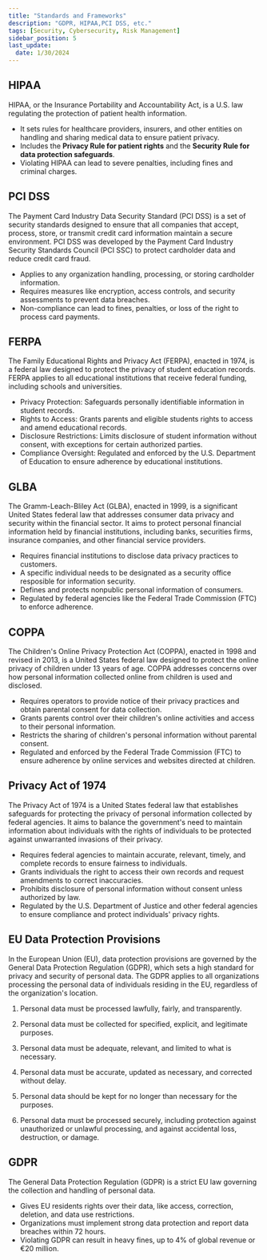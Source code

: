```yaml
---
title: "Standards and Frameworks"
description: "GDPR, HIPAA,PCI DSS, etc."
tags: [Security, Cybersecurity, Risk Management]
sidebar_position: 5
last_update:
  date: 1/30/2024
---
```




## HIPAA 

HIPAA, or the  Insurance Portability and Accountability Act, is a U.S. law regulating the protection of patient health information.

- It sets rules for healthcare providers, insurers, and other entities on handling and sharing medical data to ensure patient privacy.
- Includes the **Privacy Rule for patient rights** and the **Security Rule for data protection safeguards**.
- Violating HIPAA can lead to severe penalties, including fines and criminal charges.


## PCI DSS 

The Payment Card Industry Data Security Standard (PCI DSS) is a set of security standards designed to ensure that all companies that accept, process, store, or transmit credit card information maintain a secure environment. PCI DSS was developed by the Payment Card Industry Security Standards Council (PCI SSC) to protect cardholder data and reduce credit card fraud.

- Applies to any organization handling, processing, or storing cardholder information.
- Requires measures like encryption, access controls, and security assessments to prevent data breaches.
- Non-compliance can lead to fines, penalties, or loss of the right to process card payments.


## FERPA

The Family Educational Rights and Privacy Act (FERPA), enacted in 1974, is a federal law designed to protect the privacy of student education records. FERPA applies to all educational institutions that receive federal funding, including schools and universities.

- Privacy Protection: Safeguards personally identifiable information in student records.
- Rights to Access: Grants parents and eligible students rights to access and amend educational records.
- Disclosure Restrictions: Limits disclosure of student information without consent, with exceptions for certain authorized parties.
- Compliance Oversight: Regulated and enforced by the U.S. Department of Education to ensure adherence by educational institutions.

## GLBA 

The Gramm-Leach-Bliley Act (GLBA), enacted in 1999, is a significant United States federal law that addresses consumer data privacy and security within the financial sector. It aims to protect personal financial information held by financial institutions, including banks, securities firms, insurance companies, and other financial service providers.

- Requires financial institutions to disclose data privacy practices to customers.
- A specific individual needs to be designated as a security office resposible for information security.
- Defines and protects nonpublic personal information of consumers.
- Regulated by federal agencies like the Federal Trade Commission (FTC) to enforce adherence.


## COPPA

The Children's Online Privacy Protection Act (COPPA), enacted in 1998 and revised in 2013, is a United States federal law designed to protect the online privacy of children under 13 years of age. COPPA addresses concerns over how personal information collected online from children is used and disclosed. 

- Requires operators to provide notice of their privacy practices and obtain parental consent for data collection.
- Grants parents control over their children's online activities and access to their personal information.
- Restricts the sharing of children's personal information without parental consent.
- Regulated and enforced by the Federal Trade Commission (FTC) to ensure adherence by online services and websites directed at children.


## Privacy Act of 1974

The Privacy Act of 1974 is a United States federal law that establishes safeguards for protecting the privacy of personal information collected by federal agencies. It aims to balance the government's need to maintain information about individuals with the rights of individuals to be protected against unwarranted invasions of their privacy. 

- Requires federal agencies to maintain accurate, relevant, timely, and complete records to ensure fairness to individuals.
- Grants individuals the right to access their own records and request amendments to correct inaccuracies.
- Prohibits disclosure of personal information without consent unless authorized by law.
- Regulated by the U.S. Department of Justice and other federal agencies to ensure compliance and protect individuals' privacy rights.


## EU Data Protection Provisions 

In the European Union (EU), data protection provisions are governed by the General Data Protection Regulation (GDPR), which sets a high standard for privacy and security of personal data. The GDPR applies to all organizations processing the personal data of individuals residing in the EU, regardless of the organization's location. 

1. Personal data must be processed lawfully, fairly, and transparently.

2. Personal data must be collected for specified, explicit, and legitimate purposes.

3. Personal data must be adequate, relevant, and limited to what is necessary.

4. Personal data must be accurate, updated as necessary, and corrected without delay.

5. Personal data should be kept for no longer than necessary for the purposes.

6. Personal data must be processed securely, including protection against unauthorized or unlawful processing, and against accidental loss, destruction, or damage.

## GDPR 

The General Data Protection Regulation (GDPR) is a strict EU law governing the collection and handling of personal data.
- Gives EU residents rights over their data, like access, correction, deletion, and data use restrictions.
- Organizations must implement strong data protection and report data breaches within 72 hours.
- Violating GDPR can result in heavy fines, up to 4% of global revenue or €20 million.
